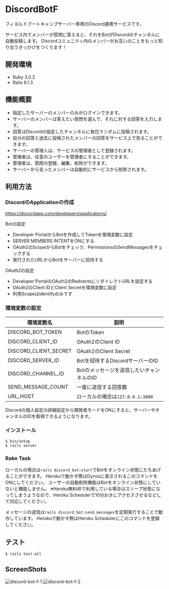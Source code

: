 # DiscordBotF

フィヨルドブートキャンプサーバー専用のDiscord連携サービスです。

サービス内でメンバーが質問に答えると、それをBotがDiscordのチャンネルに自動投稿します。
Discordコミュニティ内のメンバーがお互いのことをもっと知り合うきっかけをつくります！

## 開発環境

- Ruby 3.0.2
- Rails 6.1.3

## 機能概要

- 指定したサーバーのメンバーのみがログインできます。
- サーバーのメンバーは答えたい質問を選んで、それに対する回答を入力します。
- 回答はDiscordの指定したチャンネルに毎日ランダムに投稿されます。
- 自分の回答と過去に投稿されたメンバーの回答をサービス上で見ることができます。
- サーバーの管理人は、サービスの管理者として登録されます。
- 管理者は、任意のユーザーを管理者にすることができます。
- 管理者は、質問の登録、編集、削除ができます。
- サーバーから去ったメンバーは自動的にサービスから削除されます。

## 利用方法

### DiscordのApplicationの作成

https://discordapp.com/developers/applications/

Botの設定

- Developer PortalからBotを作成してTokenを環境変数に設定
- SERVER MEMBERS INTENTをONにする
- OAuth2のScopeからBotをチェック、PermissionsのSendMessagesをチェックする
- 発行されたURLからBotをサーバーに招待する

OAuth2の設定

- Developer PortalのOAuth2のRedirectsにリダイレクトURLを設定する
- OAuth2のClient IDとClient Secretを環境変数に設定
- 利用Scopeはidentifyのみです

### 環境変数の設定

| 環境変数名            | 説明                                      |
| --------------------- | ----------------------------------------- |
| DISCORD_BOT_TOKEN     | BotのToken                                |
| DISCORD_CLIENT_ID     | OAuth2のClient ID                         |
| DISCORD_CLIENT_SECRET | OAuth2のClient Secret                     |
| DISCORD_SERVER_ID     | Botを招待するDiscordサーバーのID          |
| DISCORD_CHANNEL_ID    | Botのメッセージを送信したいチャンネルのID |
| SEND_MESSAGE_COUNT    | 一度に送信する回答数                      |
| URL_HOST              | ローカルの場合は`127.0.0.1:3000`          |

Discordの個人設定の詳細設定から開発者モードをONにすると、サーバーやチャンネルのIDを取得できるようになります。

### インストール

```
$ bin/setup
$ rails server
```

### Rake Task

ローカルの場合は`rails discord_bot:start`でBotをオンライン状態にたちあげることができます。
Herokuで動かす際はDynosに表示されるこのコマンドをONにしてください。
ユーザーの自動削除機能はBotをオンライン状態にしていないと機能しません。
※Heroku無料枠で利用している場合はスリープ状態になってしまうようなので、Heroku Schedulerで10分おきにアクセスさせるなどして対応してください。

メッセージの送信は`rails discord_bot:send_messages`を定期実行することで動作しています。
Herokuで動かす際はHeroku Schedulerにこのコマンドを登録してください。

## テスト

```
$ rails test:all
```

## ScreenShots
![discord-bot-f-1](https://user-images.githubusercontent.com/66161651/124405816-8f02b500-dd7a-11eb-9491-ed32dbae5982.png)
![discord-bot-f-2](https://user-images.githubusercontent.com/66161651/124405827-95912c80-dd7a-11eb-9761-e97ec6d518b7.png)
